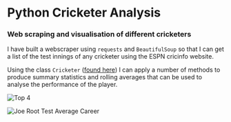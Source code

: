 # Python Cricketer Analysis
### Web scraping and visualisation of different cricketers

I have built a webscraper using `requests` and `BeautifulSoup` so that I can get a list of the test innings of any cricketer using the ESPN cricinfo website. 

Using the class `Cricketer` ([found here](/Cricketer.py)) I can apply a number of methods to produce summary statistics and rolling averages that can be used to analyse the performance of the player. 

![Top 4](https://github.com/willcanniford/python-cricketer-analysis/blob/master/images/big_4_through_captaincy.jpeg?raw=true)

![Joe Root Test Average Career](https://github.com/willcanniford/python-cricketer-analysis/blob/master/images/joe_root_accumulative_average.jpeg?raw=true)
